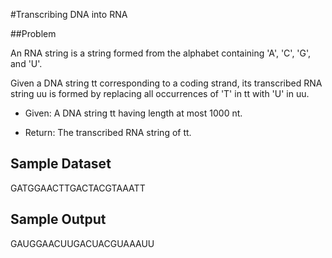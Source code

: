 #Transcribing DNA into RNA

##Problem

An RNA string is a string formed from the alphabet containing 'A', 'C', 'G', and 'U'.

Given a DNA string tt corresponding to a coding strand, its transcribed RNA string uu is formed by replacing all occurrences of 'T' in tt with 'U' in uu.

* Given: A DNA string tt having length at most 1000 nt.

* Return: The transcribed RNA string of tt.

## Sample Dataset

GATGGAACTTGACTACGTAAATT
## Sample Output

GAUGGAACUUGACUACGUAAAUU
